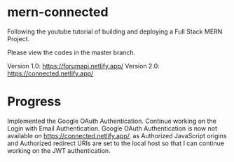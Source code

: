 # mern-connected

Following the youtube tutorial of building and deploying a Full Stack MERN Project.

Please view the codes in the master branch.

Version 1.0: https://forumapi.netlify.app/
Version 2.0: https://connected.netlify.app/

# Progress
Implemented the Google OAuth Authentication.
Continue working on the Login with Email Authentication.
Google OAuth Authentication is now not available on https://connected.netlify.app/, as Authorized JavaScript origins and Authorized redirect URIs are set to the local host so that I can continue working on the JWT authentication.
